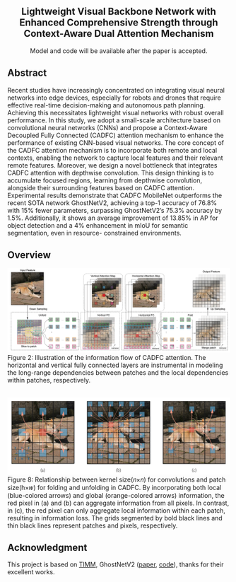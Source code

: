 <div align="center">
<h2>Lightweight Visual Backbone Network with Enhanced Comprehensive Strength through Context-Aware Dual Attention Mechanism</h2>

Model and code will be available after the paper is accepted.
</div>


## Abstract
Recent studies have increasingly concentrated on integrating visual neural networks into edge devices, especially for robots and drones that require effective real-time decision-making and autonomous path planning. Achieving this necessitates lightweight visual networks with robust overall performance. In this study, we adopt a small-scale architecture based on convolutional neural networks (CNNs) and propose a Context-Aware Decoupled Fully Connected (CADFC) attention mechanism to enhance the performance of existing CNN-based visual networks. The core concept of the CADFC attention mechanism is to incorporate both remote and local contexts, enabling the network to capture local features and their relevant remote features. Moreover, we design a novel bottleneck that integrates CADFC attention with depthwise convolution. This design thinking is to accumulate focused regions, learning from depthwise convolution, alongside their surrounding features based on CADFC attention. Experimental results demonstrate that CADFC MobileNet outperforms the recent SOTA network GhostNetV2, achieving a top-1 accuracy of 76.8% with 15% fewer parameters, surpassing GhostNetV2’s 75.3% accuracy by 1.5%. Additionally, it shows an average improvement of 13.85% in AP for object detection and a 4% enhancement in mIoU for semantic segmentation, even in resource- constrained environments.


## Overview

![alt text](images/fig2.png)
Figure 2: Illustration of the information flow of CADFC attention. The horizontal and vertical fully connected layers are instrumental in modeling the long-range dependencies between patches and the local dependencies within patches, respectively.
<br>
<br>

![alt text](images/fig8.png)
Figure 8: Relationship between kernel size(𝑛×𝑛) for convolutions and patch size(h×𝑤) for folding and unfolding in CADFC. By incorporating both local (blue-colored arrows) and global (orange-colored arrows) information, the red pixel in (a) and (b) can aggregate information from all pixels. In contrast, in (c), the red pixel can only aggregate local information within each patch, resulting in information loss. The grids segmented by bold black lines and thin black lines represent patches and pixels, respectively.


<!-- # Results -->


## Acknowledgment

This project is based on [TIMM](https://github.com/rwightman/pytorch-image-models), GhostNetV2 ([paper](https://arxiv.org/abs/2211.12905), [code](https://github.com/huawei-noah/Efficient-AI-Backbones/tree/master/ghostnetv2_pytorch)), thanks for their excellent works.
